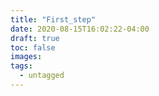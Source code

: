 ```yaml
---
title: "First_step"
date: 2020-08-15T16:02:22-04:00
draft: true
toc: false
images:
tags:
  - untagged
---
```


